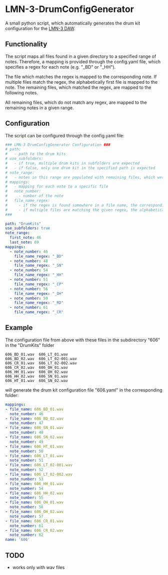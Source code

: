 # LMN-3-DrumConfigGenerator

A small python script, which automatically generates the drum kit configuration for the [LMN-3 DAW](https://github.com/FundamentalFrequency/LMN-3-DAW).

## Functionality

The script maps all files found in a given directory to a specified range of notes. Therefore, a mapping is provided through the config.yaml file, which specifies a regex for each note (e.g. "_BD" or "_HH"). 

The file which matches the regex is mapped to the corresponding note. If multiple files match the regex, the alphabetically first file is mapped to the note. The remaining files, which matched the regex, are mapped to the following notes.

All remaining files, which do not match any regex, are mapped to the remaining notes in a given range.

## Configuration

The script can be configured through the config.yaml file:
```YAML
### LMN-3 DrumConfigGenerator Configuration ###
# path: 
#   - path to the drum kits
# use_subfolders: 
#   - if true, multiple drum kits in subfolders are expected
#   - if false, only one drum kit in the specified path is expected
# note_range: 
#   - notes in this range are populated with remaining files, which were not used in the mapping
# mappings: 
#   - mapping for each note to a specific file
#   note_number: 
#     - number of the note
#   file_name_regex: 
#     - if the regex is found somewhere in a file name, the corresponding file is mapped to that note
#     - if multiple files are matching the given regex, the alphabetically first file is used. The remaining files, which matched the regex, are mapped to the following notes.
### 

path: "DrumKits"
use_subfolders: true
note_range:
  first_note: 46
  last_note: 69
mappings:
  - note_number: 46
    file_name_regex: "_BD"
  - note_number: 48
    file_name_regex: "_SN"
  - note_number: 54
    file_name_regex: "_HH"
  - note_number: 51
    file_name_regex: "_CP"
  - note_number: 56
    file_name_regex: "_OH"
  - note_number: 59
    file_name_regex: "_RD"
  - note_number: 61
    file_name_regex: "_CR"
```

## Example

The configuration file from above with these files in the subdirectory "606" in the "DrumKits" folder 
```
606_BD_01.wav  606_LT_01.wav
606_BD_02.wav  606_LT_02-001.wav
606_CR_01.wav  606_LT_02-002.wav
606_CR_02.wav  606_OH_01.wav
606_HH_01.wav  606_OH_02.wav
606_HH_02.wav  606_SN_01.wav
606_HT_01.wav  606_SN_02.wav
```

will generate the drum kit configuration file "606.yaml" in the corresponding folder:
```YAML
mappings:
- file_name: 606_BD_01.wav
  note_number: 46
- file_name: 606_BD_02.wav
  note_number: 47
- file_name: 606_SN_01.wav
  note_number: 48
- file_name: 606_SN_02.wav
  note_number: 49
- file_name: 606_HT_01.wav
  note_number: 50
- file_name: 606_LT_01.wav
  note_number: 51
- file_name: 606_LT_02-001.wav
  note_number: 52
- file_name: 606_LT_02-002.wav
  note_number: 53
- file_name: 606_HH_01.wav
  note_number: 54
- file_name: 606_HH_02.wav
  note_number: 55
- file_name: 606_OH_01.wav
  note_number: 56
- file_name: 606_OH_02.wav
  note_number: 57
- file_name: 606_CR_01.wav
  note_number: 61
- file_name: 606_CR_02.wav
  note_number: 62
name: '606'
```

## TODO
- works only with wav files
